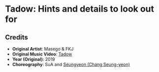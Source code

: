 # Tadow: Hints and details to look out for


## Credits

* **Original Artist**: Masego & FKJ
* **Original Music Video**: [Tadow](https://www.youtube.com/watch?v=szQdvAzGNwE)
* **Year (Original)**: 2019
* **Choreography**: SuA and [Seungyeon (Chang Seung-yeon)](https://crystalclearclc.fandom.com/wiki/Seungyeon)
